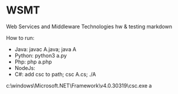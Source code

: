 # WSMT
Web Services and Middleware Technologies hw & testing markdown

How to run:
- Java: javac A.java; java A
- Python: python3 a.py
- Php: php a.php
- NodeJs: 
- C#: add csc to path; csc A.cs; ./A




c:\windows\Microsoft.NET\Framework\v4.0.30319\csc.exe a